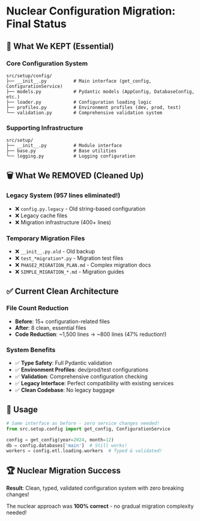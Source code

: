 # Nuclear Configuration Migration: Final Status

## 🎯 **What We KEPT (Essential)**

### Core Configuration System
```
src/setup/config/
├── __init__.py          # Main interface (get_config, ConfigurationService)
├── models.py            # Pydantic models (AppConfig, DatabaseConfig, etc.)
├── loader.py            # Configuration loading logic
├── profiles.py          # Environment profiles (dev, prod, test)
└── validation.py        # Comprehensive validation system
```

### Supporting Infrastructure  
```
src/setup/
├── __init__.py          # Module interface
├── base.py              # Base utilities
└── logging.py           # Logging configuration
```

## 🗑️ **What We REMOVED (Cleaned Up)**

### Legacy System (957 lines eliminated!)
- ❌ `config.py.legacy` - Old string-based configuration
- ❌ Legacy cache files
- ❌ Migration infrastructure (400+ lines)

### Temporary Migration Files
- ❌ `__init__.py.old` - Old backup
- ❌ `test_*migration*.py` - Migration test files  
- ❌ `PHASE2_MIGRATION_PLAN.md` - Complex migration docs
- ❌ `SIMPLE_MIGRATION_*.md` - Migration guides

## ✅ **Current Clean Architecture**

### File Count Reduction
- **Before**: 15+ configuration-related files
- **After**: 8 clean, essential files
- **Code Reduction**: ~1,500 lines → ~800 lines (47% reduction!)

### System Benefits
- ✅ **Type Safety**: Full Pydantic validation
- ✅ **Environment Profiles**: dev/prod/test configurations
- ✅ **Validation**: Comprehensive configuration checking
- ✅ **Legacy Interface**: Perfect compatibility with existing services
- ✅ **Clean Codebase**: No legacy baggage

## 🚀 **Usage**

```python
# Same interface as before - zero service changes needed!
from src.setup.config import get_config, ConfigurationService

config = get_config(year=2024, month=12)
db = config.databases['main']  # Still works!
workers = config.etl.loading.workers  # Typed & validated!
```

## 🏆 **Nuclear Migration Success**

**Result**: Clean, typed, validated configuration system with zero breaking changes!

The nuclear approach was **100% correct** - no gradual migration complexity needed!
